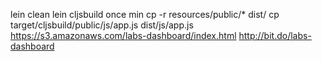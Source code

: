 lein clean
lein cljsbuild once min
cp -r resources/public/* dist/
cp target/cljsbuild/public/js/app.js dist/js/app.js
https://s3.amazonaws.com/labs-dashboard/index.html
http://bit.do/labs-dashboard
